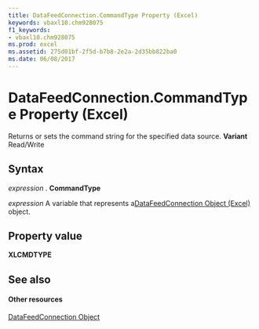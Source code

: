 ```yaml
---
title: DataFeedConnection.CommandType Property (Excel)
keywords: vbaxl10.chm928075
f1_keywords:
- vbaxl10.chm928075
ms.prod: excel
ms.assetid: 275d01bf-2f5d-b7b8-2e2a-2d35bb822ba0
ms.date: 06/08/2017
---
```



# DataFeedConnection.CommandType Property (Excel)

Returns or sets the command string for the specified data source.  **Variant** Read/Write


## Syntax

 _expression_ . **CommandType**

 _expression_ A variable that represents a[DataFeedConnection Object (Excel)](Excel.datafeedconnection.md) object.


## Property value

 **XLCMDTYPE**


## See also


#### Other resources



[DataFeedConnection Object](Excel.datafeedconnection.md)

